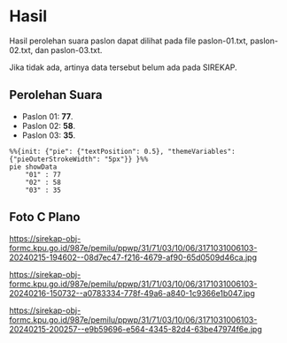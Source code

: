 # Hasil

Hasil perolehan suara paslon dapat dilihat pada file paslon-01.txt, paslon-02.txt, dan paslon-03.txt.

Jika tidak ada, artinya data tersebut belum ada pada SIREKAP.

## Perolehan Suara

 * Paslon 01: **77**.
 * Paslon 02: **58**.
 * Paslon 03: **35**.

```mermaid
%%{init: {"pie": {"textPosition": 0.5}, "themeVariables": {"pieOuterStrokeWidth": "5px"}} }%%
pie showData
    "01" : 77
    "02" : 58
    "03" : 35
```
## Foto C Plano

https://sirekap-obj-formc.kpu.go.id/987e/pemilu/ppwp/31/71/03/10/06/3171031006103-20240215-194602--08d7ec47-f216-4679-af90-65d0509d46ca.jpg

https://sirekap-obj-formc.kpu.go.id/987e/pemilu/ppwp/31/71/03/10/06/3171031006103-20240216-150732--a0783334-778f-49a6-a840-1c9366e1b047.jpg

https://sirekap-obj-formc.kpu.go.id/987e/pemilu/ppwp/31/71/03/10/06/3171031006103-20240215-200257--e9b59696-e564-4345-82d4-63be47974f6e.jpg
